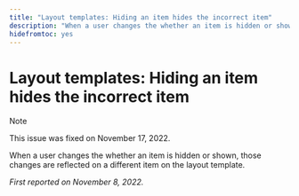 ```yaml
---
title: "Layout templates: Hiding an item hides the incorrect item"
description: "When a user changes the whether an item is hidden or shown, those changes are reflected on a different item on the layout template."
hidefromtoc: yes
---
```


# Layout templates: Hiding an item hides the incorrect item

>[!NOTE]
>
>This issue was fixed on November 17, 2022.

When a user changes the whether an item is hidden or shown, those changes are reflected on a different item on the layout template.

_First reported on November 8, 2022._

 